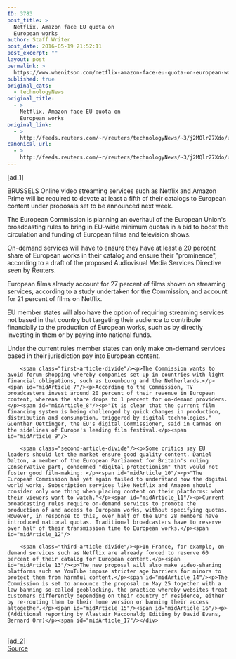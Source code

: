 ```yaml
---
ID: 3783
post_title: >
  Netflix, Amazon face EU quota on
  European works
author: Staff Writer
post_date: 2016-05-19 21:52:11
post_excerpt: ""
layout: post
permalink: >
  https://www.whenitson.com/netflix-amazon-face-eu-quota-on-european-works/
published: true
original_cats:
  - technologyNews
original_title:
  - >
    Netflix, Amazon face EU quota on
    European works
original_link:
  - >
    http://feeds.reuters.com/~r/reuters/technologyNews/~3/j2MQlr27Xdo/us-eu-netflix-quotas-idUSKCN0YA2FO
canonical_url:
  - >
    http://feeds.reuters.com/~r/reuters/technologyNews/~3/j2MQlr27Xdo/us-eu-netflix-quotas-idUSKCN0YA2FO
---
```

 [ad_1]
<br><div id="articleText">
<span id="midArticle_start"/>

<span id="midArticle_0"/><span class="focusParagraph" readability="4"><p><span class="articleLocation">BRUSSELS</span> Online video streaming services such as Netflix and Amazon Prime will be required to devote at least a fifth of their catalogs to European content under proposals set to be announced next week.</p></span><span id="midArticle_1"/><p>The European Commission is planning an overhaul of the European Union's broadcasting rules to bring in EU-wide minimum quotas in a bid to boost the circulation and funding of European films and television shows.</p><span id="midArticle_2"/><p>On-demand services will have to ensure they have at least a 20 percent share of European works in their catalog and ensure their "prominence", according to a draft of the proposed Audiovisual Media Services Directive seen by Reuters.</p><span id="midArticle_3"/><p>European films already account for 27 percent of films shown on streaming services, according to a study undertaken for the Commission, and account for 21 percent of films on Netflix.</p><span id="midArticle_4"/><p>EU member states will also have the option of requiring streaming services not based in that country but targeting their audience to contribute financially to the production of European works, such as by directly investing in them or by paying into national funds.</p><span id="midArticle_5"/><p>Under the current rules member states can only make on-demand services based in their jurisdiction pay into European content.</p><span id="midArticle_6"/>
        
        <span class="first-article-divide"/><p>The Commission wants to avoid forum-shopping whereby companies set up in countries with light financial obligations, such as Luxembourg and the Netherlands.</p><span id="midArticle_7"/><p>According to the Commission, TV broadcasters invest around 20 percent of their revenue in European content, whereas the share drops to 1 percent for on-demand providers.</p><span id="midArticle_8"/><p>"It is clear that the current film financing system is being challenged by quick changes in production, distribution and consumption, triggered by digital technologies," Guenther Oettinger, the EU's digital Commissioner, said in Cannes on the sidelines of Europe's leading film festival.</p><span id="midArticle_9"/>
        
        <span class="second-article-divide"/><p>Some critics say EU leaders should let the market ensure good quality content. Daniel Dalton, a member of the European Parliament for Britain's ruling Conservative part, condemned "digital protectionism" that would not foster good film-making: </p><span id="midArticle_10"/><p>"The European Commission has yet again failed to understand how the digital world works. Subscription services like Netflix and Amazon should consider only one thing when placing content on their platforms: what their viewers want to watch."</p><span id="midArticle_11"/><p>Current broadcasting rules require on-demand services to promote the production of and access to European works, without specifying quotas. However, in response to this, over half of the EU's 28 members have introduced national quotas. Traditional broadcasters have to reserve over half of their transmission time to European works.</p><span id="midArticle_12"/>
        
        <span class="third-article-divide"/><p>In France, for example, on-demand services such as Netflix are already forced to reserve 60 percent of their catalog for European content.</p><span id="midArticle_13"/><p>The new proposal will also make video-sharing platforms such as YouTube impose stricter age barriers for minors to protect them from harmful content.</p><span id="midArticle_14"/><p>The Commission is set to announce the proposal on May 25 together with a law banning so-called geoblocking, the practice whereby websites treat customers differently depending on their country of residence, either by re-routing them to their home version or banning their access altogether.</p><span id="midArticle_15"/><span id="midArticle_16"/><p> (Additional reporting by Alastair Macdonald; Editing by David Evans, Bernard Orr)</p><span id="midArticle_17"/></div>
<br>[ad_2]
<br><a href="http://feeds.reuters.com/~r/reuters/technologyNews/~3/j2MQlr27Xdo/us-eu-netflix-quotas-idUSKCN0YA2FO">Source </a>